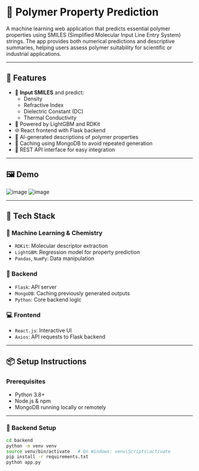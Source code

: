 # 🧪 Polymer Property Prediction

A machine learning web application that predicts essential polymer properties using SMILES (Simplified Molecular Input Line Entry System) strings. The app provides both numerical predictions and descriptive summaries, helping users assess polymer suitability for scientific or industrial applications.

---

## 🚀 Features

- 🧬 **Input SMILES** and predict:
  - Density
  - Refractive Index
  - Dielectric Constant (DC)
  - Thermal Conductivity
- 🧠 Powered by LightGBM and RDKit
- 🌐 React frontend with Flask backend
- 💬 AI-generated descriptions of polymer properties
- 💾 Caching using MongoDB to avoid repeated generation
- 🔗 REST API interface for easy integration

---

## 🖼️ Demo
![image](https://github.com/user-attachments/assets/d6ba6146-761f-46a3-bdb2-64710d8d3f12)
![image](https://github.com/user-attachments/assets/840f752a-a462-4ebc-83e9-a5c9c554f448)


---

## 🧰 Tech Stack

### 🧠 Machine Learning & Chemistry
- `RDKit`: Molecular descriptor extraction
- `LightGBM`: Regression model for property prediction
- `Pandas`, `NumPy`: Data manipulation

### 🧪 Backend
- `Flask`: API server
- `MongoDB`: Caching previously generated outputs
- `Python`: Core backend logic

### 💻 Frontend
- `React.js`: Interactive UI
- `Axios`: API requests to Flask backend

---

## 📦 Setup Instructions

### Prerequisites

- Python 3.8+
- Node.js & npm
- MongoDB running locally or remotely

---

### 🔧 Backend Setup

```bash
cd backend
python -m venv venv
source venv/bin/activate   # On Windows: venv\Scripts\activate
pip install -r requirements.txt
python app.py
